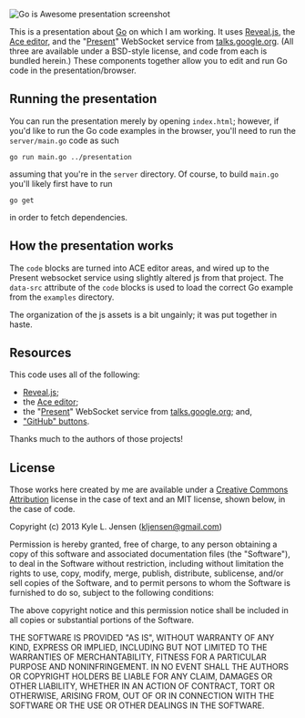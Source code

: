 ![Go is Awesome presentation screenshot](https://raw.github.com/kljensen/go-is-awesome/master/presentation/img/presentation-screenshot.png)

This is a presentation about [Go](http://golang.org) on which
I am working.  It uses [Reveal.js](http://lab.hakim.se/reveal-js/),
the [Ace editor](http://ajaxorg.github.io/ace/),
and the "[Present](https://code.google.com/p/go/source/browse/?repo=talks#hg%2Fpresent)" WebSocket service
from [talks.google.org](http://talks.golang.org/).  (All three are 
available under a BSD-style license, and code from each is 
bundled herein.)  These components together allow you
to edit and run Go code in the presentation/browser.

## Running the presentation

You can run the presentation merely by opening `index.html`; however,
if you'd like to run the Go code examples in the browser, you'll need
to run the `server/main.go` code as such

	go run main.go ../presentation

assuming that you're in the `server` directory.  Of course, to build
`main.go` you'll likely first have to run

	go get

in order to fetch dependencies.

## How the presentation works

The `code` blocks are turned into ACE editor areas, and wired up
to the Present websocket service using slightly altered js from that
project.  The `data-src` attribute of the `code` blocks is used to
load the correct Go example from the `examples` directory.

The organization of the js assets is a bit ungainly; it was put
together in haste.

## Resources

This code uses all of the following:

* [Reveal.js](http://lab.hakim.se/reveal-js/);
* the [Ace editor](http://ajaxorg.github.io/ace/);
* the "[Present](https://code.google.com/p/go/source/browse/?repo=talks#hg%2Fpresent)" WebSocket service from [talks.google.org](http://talks.golang.org/); and,
* ["GitHub" buttons](https://github.com/michenriksen/css3buttons).

Thanks much to the authors of those projects!

## License

Those works here created by me
are available under a
[Creative Commons Attribution](http://creativecommons.org/licenses/by/3.0/)
license in the case of text and an MIT license, shown below, in the
case of code.

Copyright (c) 2013 Kyle L. Jensen (kljensen@gmail.com)

Permission is hereby granted, free of charge, to any person obtaining
a copy of this software and associated documentation files (the
"Software"), to deal in the Software without restriction, including
without limitation the rights to use, copy, modify, merge, publish,
distribute, sublicense, and/or sell copies of the Software, and to
permit persons to whom the Software is furnished to do so, subject to
the following conditions:

The above copyright notice and this permission notice shall be
included in all copies or substantial portions of the Software.

THE SOFTWARE IS PROVIDED "AS IS", WITHOUT WARRANTY OF ANY KIND,
EXPRESS OR IMPLIED, INCLUDING BUT NOT LIMITED TO THE WARRANTIES OF
MERCHANTABILITY, FITNESS FOR A PARTICULAR PURPOSE AND NONINFRINGEMENT.
IN NO EVENT SHALL THE AUTHORS OR COPYRIGHT HOLDERS BE LIABLE FOR ANY
CLAIM, DAMAGES OR OTHER LIABILITY, WHETHER IN AN ACTION OF CONTRACT,
TORT OR OTHERWISE, ARISING FROM, OUT OF OR IN CONNECTION WITH THE
SOFTWARE OR THE USE OR OTHER DEALINGS IN THE SOFTWARE.
